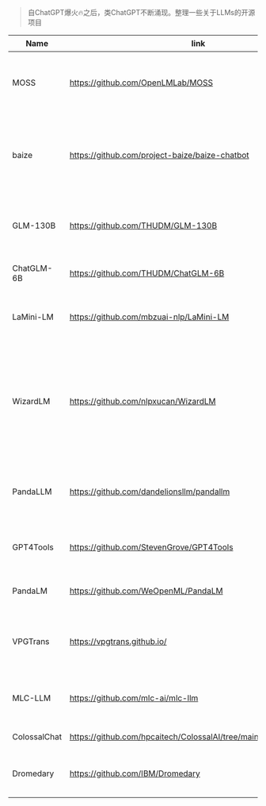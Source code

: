 > 自ChatGPT爆火🔥之后，类ChatGPT不断涌现。整理一些关于LLMs的开源项目

| Name       | link                                                   | 作者                                                     |
| ------------ | ------------------------------------------------------------ | -------------------------------------------------------- |
| MOSS         | https://github.com/OpenLMLab/MOSS                            | 复旦NLP实验室在读博士 孙天祥                             |
| baize        | https://github.com/project-baize/baize-chatbot               | 加州大学圣地亚哥分校在读博士 Canwen Xu                   |
| GLM-130B     | https://github.com/THUDM/GLM-130B                            | 清华大学在读博士 Aohan Zeng                              |
| ChatGLM-6B   | https://github.com/THUDM/ChatGLM-6B                          | 清华大学x智谱AI                                          |
| LaMini-LM    | https://github.com/mbzuai-nlp/LaMini-LM                      | 莫纳什大学在读博士 吴明昊                                |
| WizardLM     | https://github.com/nlpxucan/WizardLM                         | 微软STCA（亚洲软件技术中心）NLP集团高级研究科学家 Can Xu |
| PandaLLM     | https://github.com/dandelionsllm/pandallm                    | 南洋理工大学在读博士 焦方锴                              |
| GPT4Tools    | https://github.com/StevenGrove/GPT4Tools                     | 腾讯 AILab 研究员 宋林                                   |
| PandaLM      | https://github.com/WeOpenML/PandaLM                          | 北大在读博士 王一栋                                      |
| VPGTrans     | https://vpgtrans.github.io/                                  | 新加坡国立大学在读博士 张傲                              |
| MLC-LLM      | https://github.com/mlc-ai/mlc-llm                            | CMU助理教授 陈天奇团队                                   |
| ColossalChat | https://github.com/hpcaitech/ColossalAI/tree/main/applications/Chat | 潞晨科技                                                 |
| Dromedary    | https://github.com/IBM/Dromedary                             | CMU在读博士 Zhiqing Sun                                  |
